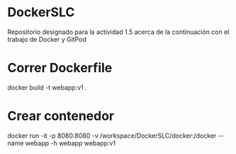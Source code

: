 # DockerSLC
Repositorio designado para la actividad 1.5 acerca de la continuación con el trabajo de Docker y GitPod

# Correr Dockerfile
docker build -t webapp:v1 . 

# Crear contenedor 
docker run -it -p 8080:8080 -v /workspace/DockerSLC/docker:/docker --name webapp -h webapp webapp:v1